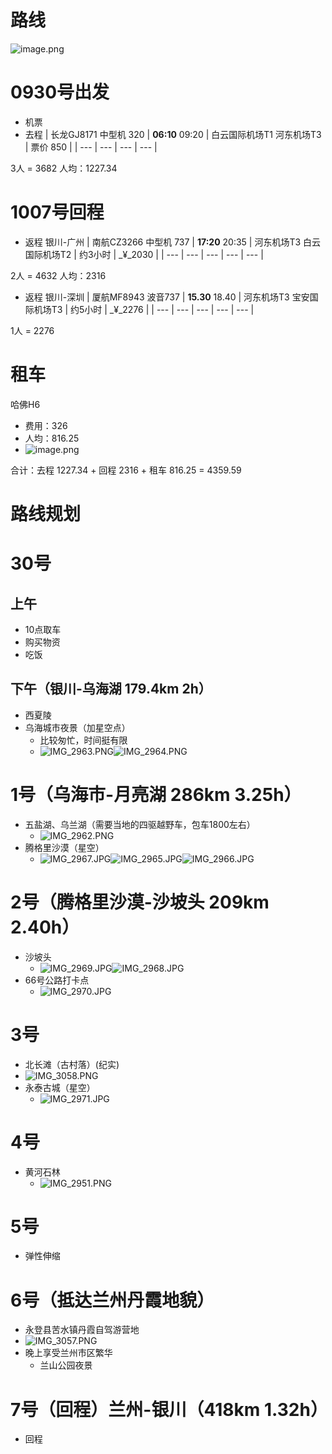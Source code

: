 # 路线
![image.png](https://cdn.nlark.com/yuque/0/2022/png/21370001/1658143282915-21234d6f-df73-439b-9b30-605053d60448.png#averageHue=%23e6dfda&clientId=u1d795baf-1ce4-4&from=paste&height=7000&id=eIH1s&name=image.png&originHeight=7000&originWidth=9500&originalType=binary&ratio=1&rotation=0&showTitle=false&size=6626089&status=done&style=none&taskId=u01c5c486-2807-4ca2-8ca5-f2cdb0b66c1&title=&width=9500)
# 0930号出发

- 机票
- 去程
  | 长龙GJ8171
  中型机 320 | **06:10**
  09:20 | 白云国际机场T1
  河东机场T3 | 票价
  850 |
  | --- | --- | --- | --- |

3人 = 3682
人均：1227.34
# 1007号回程

- 返程 银川-广州
  | 南航CZ3266
  中型机 737 | **17:20**
  20:35 | 河东机场T3
  白云国际机场T2 | 约3小时 | _¥_2030 |
  | --- | --- | --- | --- | --- |

2人 = 4632
人均：2316

- 返程 银川-深圳
  | 厦航MF8943
  波音737 | **15.30**
  18.40 | 河东机场T3
  宝安国际机场T3 | 约5小时 | _¥_2276  |
  | --- | --- | --- | --- | --- |

1人 = 2276
# 租车
哈佛H6

- 费用：326
- 人均：816.25
- ![image.png](https://cdn.nlark.com/yuque/0/2022/png/21370001/1660532245568-608bdb4d-6886-48bf-a27b-09d13f056c0a.png#averageHue=%23969b9b&clientId=uf9eaf264-169a-4&from=paste&height=600&id=u8783413a&name=image.png&originHeight=600&originWidth=900&originalType=binary&ratio=1&rotation=0&showTitle=false&size=993042&status=done&style=none&taskId=u74d420d2-91bb-48be-9dc9-a10d427363c&title=&width=900)

合计：去程 1227.34 + 回程 2316 + 租车 816.25 = 4359.59

# 路线规划
# 30号
## 上午

- 10点取车
- 购买物资
- 吃饭
## 下午（银川-乌海湖 179.4km 2h）

- 西夏陵
- 乌海城市夜景（加星空点）
    - 比较匆忙，时间挺有限
    - ![IMG_2963.PNG](https://cdn.nlark.com/yuque/0/2022/png/21370001/1662386742363-c5771b01-93e9-42d2-8cd8-ed0ad57ec468.png#averageHue=%23e5f4e7&clientId=u5825f44c-04d7-4&from=drop&height=634&id=ud4471d21&name=IMG_2963.PNG&originHeight=2532&originWidth=1170&originalType=binary&ratio=1&rotation=0&showTitle=false&size=3033816&status=done&style=none&taskId=u4308b264-5998-4a86-82e5-e20e3edfdd1&title=&width=293)![IMG_2964.PNG](https://cdn.nlark.com/yuque/0/2022/png/21370001/1662386713250-70bf19f8-b07d-4714-a582-382e288d593f.png#averageHue=%232a432c&clientId=u5825f44c-04d7-4&from=drop&height=634&id=ub30f511f&name=IMG_2964.PNG&originHeight=2532&originWidth=1170&originalType=binary&ratio=1&rotation=0&showTitle=false&size=3136119&status=done&style=none&taskId=ufec44f9c-5e07-4cd2-a17f-05859594695&title=&width=293)
# 1号（乌海市-月亮湖 286km 3.25h）

- 五盐湖、乌兰湖（需要当地的四驱越野车，包车1800左右）
    - ![IMG_2962.PNG](https://cdn.nlark.com/yuque/0/2022/png/21370001/1662386767544-562f94e3-c4ad-4c74-9afc-7e31ec29133a.png#averageHue=%23a97e5f&clientId=u5825f44c-04d7-4&from=drop&height=634&id=ucb972e30&name=IMG_2962.PNG&originHeight=2532&originWidth=1170&originalType=binary&ratio=1&rotation=0&showTitle=false&size=8576834&status=done&style=none&taskId=u7de52df5-12af-4107-a8a1-f33ded3b2d8&title=&width=293)
- 腾格里沙漠（星空）
    - ![IMG_2967.JPG](https://cdn.nlark.com/yuque/0/2022/jpeg/21370001/1662386946899-296be21e-10da-49f0-9c84-eaf4873c95f0.jpeg#averageHue=%238d550f&clientId=u5825f44c-04d7-4&from=drop&height=360&id=udce75c86&name=IMG_2967.JPG&originHeight=1440&originWidth=1080&originalType=binary&ratio=1&rotation=0&showTitle=false&size=118932&status=done&style=none&taskId=ua38e2a17-a667-4522-a1d7-0369620e335&title=&width=270)![IMG_2965.JPG](https://cdn.nlark.com/yuque/0/2022/jpeg/21370001/1662386947378-d7caed47-a082-4203-a7d5-2b2f6fa41574.jpeg#averageHue=%232c363a&clientId=u5825f44c-04d7-4&from=drop&height=270&id=u71fec4da&name=IMG_2965.JPG&originHeight=1080&originWidth=1618&originalType=binary&ratio=1&rotation=0&showTitle=false&size=580657&status=done&style=none&taskId=u82e8bf07-1f92-4b4d-8b9d-59718e17f2d&title=&width=405)![IMG_2966.JPG](https://cdn.nlark.com/yuque/0/2022/jpeg/21370001/1662386946999-40dd4463-dc51-446d-ad0e-e9bc726c988a.jpeg#averageHue=%23646855&clientId=u5825f44c-04d7-4&from=drop&id=u7f405e39&name=IMG_2966.JPG&originHeight=640&originWidth=1280&originalType=binary&ratio=1&rotation=0&showTitle=false&size=138555&status=done&style=none&taskId=u99876fc9-f6e1-4b42-a526-74df685f681&title=)
# 2号（腾格里沙漠-沙坡头 209km 2.40h）

- 沙坡头
    - ![IMG_2969.JPG](https://cdn.nlark.com/yuque/0/2022/jpeg/21370001/1662387091468-d5dda115-181b-46fa-9cd5-ace4b6968922.jpeg#averageHue=%23c38046&clientId=u5825f44c-04d7-4&from=drop&height=420&id=uae8e4f4b&name=IMG_2969.JPG&originHeight=1280&originWidth=960&originalType=binary&ratio=1&rotation=0&showTitle=false&size=242335&status=done&style=none&taskId=ucfef9d3b-b50a-4507-8198-0196d3392c0&title=&width=315)![IMG_2968.JPG](https://cdn.nlark.com/yuque/0/2022/jpeg/21370001/1662387091763-20e97c72-bd5e-41c4-9786-9552200f4007.jpeg#averageHue=%23606471&clientId=u5825f44c-04d7-4&from=drop&height=427&id=uac6fea38&name=IMG_2968.JPG&originHeight=1706&originWidth=1280&originalType=binary&ratio=1&rotation=0&showTitle=false&size=547150&status=done&style=none&taskId=uc3c3e8e1-700f-4a99-bf18-abeef1b5ca4&title=&width=320)
- 66号公路打卡点
    - ![IMG_2970.JPG](https://cdn.nlark.com/yuque/0/2022/jpeg/21370001/1662387103370-c428c8ac-9257-442b-84db-a70094447e74.jpeg#averageHue=%23567091&clientId=u5825f44c-04d7-4&from=drop&height=425&id=u32f652e7&name=IMG_2970.JPG&originHeight=1701&originWidth=1280&originalType=binary&ratio=1&rotation=0&showTitle=false&size=292933&status=done&style=none&taskId=u48155825-775e-4cc3-a17e-4f62e7f9693&title=&width=320)

# 3号

- 北长滩（古村落）(纪实)
- ![IMG_3058.PNG](https://cdn.nlark.com/yuque/0/2022/png/21370001/1663074552812-a687ecff-d491-4731-b411-3cef13099f64.png#averageHue=%23b8a69b&clientId=u13193529-d066-4&from=drop&height=634&id=u1ed9c939&name=IMG_3058.PNG&originHeight=2532&originWidth=1170&originalType=binary&ratio=1&rotation=0&showTitle=false&size=7993511&status=done&style=none&taskId=u86b7a14e-ee89-4e1f-8260-3fff4da9dff&title=&width=293)
- 永泰古城（星空）
    - ![IMG_2971.JPG](https://cdn.nlark.com/yuque/0/2022/jpeg/21370001/1662387192765-74071e92-cd38-45fa-8a22-30a9480d580b.jpeg#averageHue=%23393f3d&clientId=u5825f44c-04d7-4&from=drop&height=375&id=uurvF&name=IMG_2971.JPG&originHeight=1500&originWidth=1137&originalType=binary&ratio=1&rotation=0&showTitle=false&size=563467&status=done&style=none&taskId=u3f9b2465-c5f9-4774-b44d-9ef29584a9e&title=&width=284)
# 4号

- 黄河石林
    - ![IMG_2951.PNG](https://cdn.nlark.com/yuque/0/2022/png/21370001/1662387023570-74be20c8-10b7-4385-a9f2-060528ffbaa9.png#averageHue=%23ada08b&clientId=u5825f44c-04d7-4&from=drop&height=634&id=KJEJF&name=IMG_2951.PNG&originHeight=2532&originWidth=1170&originalType=binary&ratio=1&rotation=0&showTitle=false&size=7300965&status=done&style=none&taskId=u4cb2ea95-4388-47c1-aeb7-243240aef1c&title=&width=293)
# 5号

- 弹性伸缩
# 6号（抵达兰州丹霞地貌）

- 永登县苦水镇丹霞自驾游营地
- ![IMG_3057.PNG](https://cdn.nlark.com/yuque/0/2022/png/21370001/1663073218989-3a7ff079-e136-496b-b601-b038fe1af430.png#averageHue=%23766356&clientId=u13193529-d066-4&from=drop&height=634&id=u57142ecf&name=IMG_3057.PNG&originHeight=2532&originWidth=1170&originalType=binary&ratio=1&rotation=0&showTitle=false&size=6727251&status=done&style=none&taskId=ua26c7b71-c9b3-44bd-aee5-4f0404184be&title=&width=293)
- 晚上享受兰州市区繁华
    - 兰山公园夜景
# 7号（回程）兰州-银川（418km 1.32h）

- 回程
